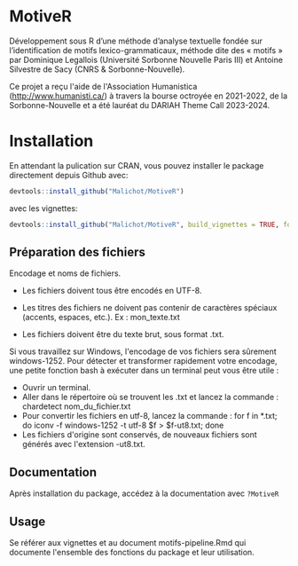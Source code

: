 # MotiveR

Développement sous R d’une méthode d’analyse textuelle fondée sur l’identification de motifs lexico-grammaticaux, méthode dite des « motifs » par Dominique Legallois (Université Sorbonne Nouvelle Paris III) et Antoine Silvestre de Sacy (CNRS & Sorbonne-Nouvelle). 

Ce projet a reçu l'aide de l'Association Humanistica (http://www.humanisti.ca/) à travers la bourse octroyée en 2021-2022, de la Sorbonne-Nouvelle et a été lauréat du DARIAH Theme Call 2023-2024.

# Installation

En attendant la pulication sur CRAN, vous pouvez installer le package 
directement depuis Github avec:

```r
devtools::install_github("Malichot/MotiveR")
```

avec les vignettes:

```r
devtools::install_github("Malichot/MotiveR", build_vignettes = TRUE, force = TRUE)
```

## Préparation des fichiers

Encodage et noms de fichiers.

* Les fichiers doivent tous être encodés en UTF-8.

* Les titres des fichiers ne doivent pas contenir de caractères spéciaux (accents, espaces, etc.). Ex : mon_texte.txt

* Les fichiers doivent être du texte brut, sous format .txt.

Si vous travaillez sur Windows, l'encodage de vos fichiers sera sûrement windows-1252. Pour détecter et transformer rapidement votre encodage, une petite fonction bash à exécuter dans un terminal peut vous être utile :

- Ouvrir un terminal.
- Aller dans le répertoire où se trouvent les .txt et lancez la commande : chardetect nom\_du\_fichier.txt
- Pour convertir les fichiers en utf-8, lancez la commande : for f in *.txt; do iconv -f windows-1252 -t utf-8 $f > $f-ut8.txt; done
- Les fichiers d'origine sont conservés, de nouveaux fichiers sont générés avec l'extension -ut8.txt.

## Documentation

Après installation du package, accédez à la documentation avec `?MotiveR`

## Usage

Se référer aux vignettes et au document motifs-pipeline.Rmd qui documente l'ensemble des fonctions du package et leur utilisation.
